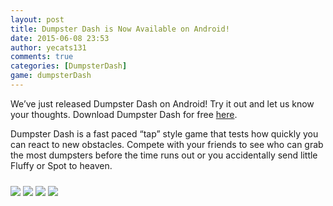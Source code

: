 ```yaml
---
layout: post
title: Dumpster Dash is Now Available on Android!
date: 2015-06-08 23:53
author: yecats131
comments: true
categories: [DumpsterDash]
game: dumpsterDash
---
```

We’ve just released Dumpster Dash on Android! Try it out and let us know your thoughts.  Download Dumpster Dash for free <a href="https://play.google.com/store/apps/details?id=com.WhatUpGames.DumpsterDash" target="_blank"> here</a>.

Dumpster Dash is a fast paced “tap” style game that tests how quickly you can react to new obstacles. Compete with your friends to see who can grab the most dumpsters before the time runs out or you accidentally send little Fluffy or Spot to heaven.

<img src="{{site.base}}/dumpsterDash/2015-06-08/0_Tablet_StartScreen.png" class="img-responsive img-thumbnail" /> 
<img src="{{site.base}}/dumpsterDash/2015-06-08/1_Tablet_CollectDumpsters.png" class="img-responsive img-thumbnail"  style="margin-top:10px;"/>
<img src="{{site.base}}/dumpsterDash/2015-06-08/2_Tablet_AddTime.png" class="img-responsive img-thumbnail"  style="margin-top:10px;"/>
<img src="{{site.base}}/dumpsterDash/2015-06-08/4_Tablet_GameOver.png" class="img-responsive img-thumbnail" style="margin-top:10px;" />

